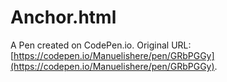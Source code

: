 # Anchor.html

A Pen created on CodePen.io. Original URL: [https://codepen.io/Manuelishere/pen/GRbPGGy](https://codepen.io/Manuelishere/pen/GRbPGGy).

